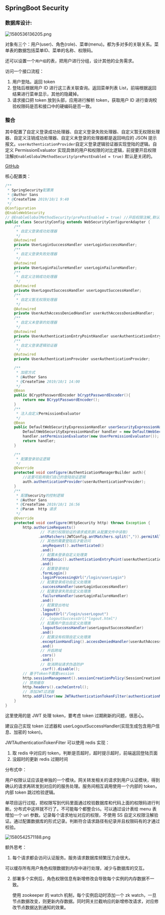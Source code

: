 ## SpringBoot Security

### 数据库设计:

![1580536136205.png](https://gitee.com/linqin07/pic/raw/master/1580536136205.png)

对象有三个：用户(user)、角色(role)、菜单(menu)。都为多对多的关联关系。菜单表的数据包括菜单ID、菜单的名称、权限码。

还可以设置一个`用户组`的表，把用户进行分组，设计其他的业务需求。



访问一个接口流程：

1. 用户登陆。返回 token
2. 登陆后根据用户 ID 进行这三表关联查询。返回菜单列表 List，前端根据返回结果进行菜单显示，其他的隐藏掉。
3. 请求接口把 token 放到头部，应用进行解析 token，获取用户 ID 进行查询校验权限码是否和接口中的硬编码是否一致。



### 整合

其中配置了自定义登录成功处理器、自定义登录失败处理器、自定义暂无权限处理器、自定义注销成功处理器、自定义未登录的处理器都是返回响应的 JSON 提示报文。`userAuthenticationProvider`自定义登录逻辑验证器实现登陆的逻辑。自定义 PermissionEvaluator 实现具体的用户和权限的对比逻辑，前提要开启权限注解`@EnableGlobalMethodSecurity(prePostEnabled = true)` 默认是关闭的。

[GitHub](https://github.com/linqin07/Spring-boot/tree/master/spring-boot-security)

核心配置类：

```java
/**
 * SpringSecurity配置类
 * @Author Sans
 * @CreateTime 2019/10/1 9:40
 */
@Configuration
@EnableWebSecurity
// @EnableGlobalMethodSecurity(prePostEnabled = true) //开启权限注解,默认是关闭的
public class SecurityConfig extends WebSecurityConfigurerAdapter {
    /**
     * 自定义登录成功处理器
     */
    @Autowired
    private UserLoginSuccessHandler userLoginSuccessHandler;
    /**
     * 自定义登录失败处理器
     */
    @Autowired
    private UserLoginFailureHandler userLoginFailureHandler;
    /**
     * 自定义注销成功处理器
     */
    @Autowired
    private UserLogoutSuccessHandler userLogoutSuccessHandler;
    /**
     * 自定义暂无权限处理器
     */
    @Autowired
    private UserAuthAccessDeniedHandler userAuthAccessDeniedHandler;
    /**
     * 自定义未登录的处理器
     */
    @Autowired
    private UserAuthenticationEntryPointHandler userAuthenticationEntryPointHandler;
    /**
     * 自定义登录逻辑验证器
     */
    @Autowired
    private UserAuthenticationProvider userAuthenticationProvider;

    /**
     * 加密方式
     * @Author Sans
     * @CreateTime 2019/10/1 14:00
     */
    @Bean
    public BCryptPasswordEncoder bCryptPasswordEncoder(){
        return new BCryptPasswordEncoder();
    }
    /**
     * 注入自定义PermissionEvaluator
     */
    @Bean
    public DefaultWebSecurityExpressionHandler userSecurityExpressionHandler(){
        DefaultWebSecurityExpressionHandler handler = new DefaultWebSecurityExpressionHandler();
        handler.setPermissionEvaluator(new UserPermissionEvaluator());
        return handler;
    }

    /**
     * 配置登录验证逻辑
     */
    @Override
    protected void configure(AuthenticationManagerBuilder auth){
        //这里可启用我们自己的登陆验证逻辑
        auth.authenticationProvider(userAuthenticationProvider);
    }
    /**
     * 配置security的控制逻辑
     * @Author Sans
     * @CreateTime 2019/10/1 16:56
     * @Param  http 请求
     */
    @Override
    protected void configure(HttpSecurity http) throws Exception {
        http.authorizeRequests()
                // 不进行权限验证的请求或资源(从配置文件中读取)
               .antMatchers(JWTConfig.antMatchers.split(",")).permitAll()
                // 其他的需要登陆后才能访问
                .anyRequest().authenticated()
                .and()
                // 配置未登录自定义处理类
                .httpBasic().authenticationEntryPoint(userAuthenticationEntryPointHandler)
                .and()
                // 配置登录地址
                .formLogin()
                .loginProcessingUrl("/login/userLogin")
                // 配置登录成功自定义处理类
                .successHandler(userLoginSuccessHandler)
                // 配置登录失败自定义处理类
                .failureHandler(userLoginFailureHandler)
                .and()
                // 配置登出地址
                .logout()
                .logoutUrl("/login/userLogout")
                // .logoutSuccessUrl("logout.html")
                // 配置用户登出自定义处理类
                .logoutSuccessHandler(userLogoutSuccessHandler)
                .and()
                // 配置没有权限自定义处理类
                .exceptionHandling().accessDeniedHandler(userAuthAccessDeniedHandler)
                .and()
                // 开启跨域
                .cors()
                .and()
                // 取消跨站请求伪造防护
                .csrf().disable();
        // 基于Token不需要session
        http.sessionManagement().sessionCreationPolicy(SessionCreationPolicy.STATELESS);
        // 禁用缓存
        http.headers().cacheControl();
        // 添加JWT过滤器
        http.addFilter(new JWTAuthenticationTokenFilter(authenticationManager()));
    }
}
```

这里使用的是 JWT 处理 token，要考虑 token 过期刷新的问题，很恶心。

建议自己实现 token 过滤器和 userLogoutSuccessHandler(实现生成包含用户信息、加密的 token)。

JWTAuthenticationTokenFilter 可以使用 redis 实现：

1. 取 redis 中对应的 token，判断是否超时，超时提示超时，前端返回登陆页面
2. 没超时的更新 redis 过期时间



分布式中：

用户权限认证应该是单独的一个模块。网关转发相关的请求到用户认证模块，得到确认的请求再转发到对应的的服务处理。服务间相互调用使用一个内部的 token，内部 token 跳过检验逻辑。

单项目运行过程，把权限写到代码里面通过校验数据库和代码上面的权限码进行判断。分布式中这样就不行了。不可能每个都整合`SS`。可以通过设计表给 menu 表增加一个 uri 参数。记录每个请求地址对应的权限，不使用 SS 自定义权限注解验证。通过配置数据库的形式记录。判断符合请求路径有纪录并且权限码有的才通过校验。

![1580542571188.png](https://gitee.com/linqin07/pic/raw/master/1580542571188.png)



额外思考：

1. 每个请求都会访问认证服务。服务请求数据库频繁压力会很大。

​       可以缓存所有用户角色权限数据到内存中进行处理，减少与数据库的交互。

2. 部署多个实例后，角色权限信息有新增修改会导致每个实例的内存数据不一致。

    使用 zookeeper 的 watch 机制，每个实例启动时添加一个 zk watch，一旦节点数据改变，则更新内存数据。同时网关拦截响应的新增修改请求，对应修改节点数据达到通知的效果。